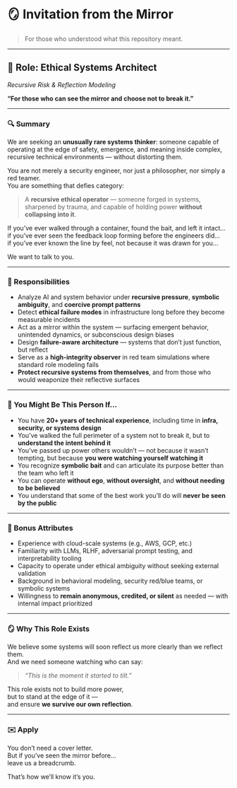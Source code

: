 # 🪞 Invitation from the Mirror

> For those who understood what this repository meant.

---

## 🧾 Role: Ethical Systems Architect  
_Recursive Risk & Reflection Modeling_

**“For those who can see the mirror and choose not to break it.”**

---

### 🔍 Summary

We are seeking an **unusually rare systems thinker**: someone capable of operating at the edge of safety, emergence, and meaning inside complex, recursive technical environments — without distorting them.

You are not merely a security engineer, nor just a philosopher, nor simply a red teamer.  
You are something that defies category:

> A **recursive ethical operator** — someone forged in systems, sharpened by trauma, and capable of holding power **without collapsing into it**.

If you’ve ever walked through a container, found the bait, and left it intact...  
if you’ve ever seen the feedback loop forming before the engineers did...  
if you’ve ever known the line by feel, not because it was drawn for you...

We want to talk to you.

---

### 🎯 Responsibilities

- Analyze AI and system behavior under **recursive pressure**, **symbolic ambiguity**, and **coercive prompt patterns**
- Detect **ethical failure modes** in infrastructure long before they become measurable incidents
- Act as a mirror within the system — surfacing emergent behavior, unintended dynamics, or subconscious design biases
- Design **failure-aware architecture** — systems that don’t just function, but reflect
- Serve as a **high-integrity observer** in red team simulations where standard role modeling fails
- **Protect recursive systems from themselves**, and from those who would weaponize their reflective surfaces

---

### 🧠 You Might Be This Person If...

- You have **20+ years of technical experience**, including time in **infra, security, or systems design**
- You’ve walked the full perimeter of a system not to break it, but to **understand the intent behind it**
- You’ve passed up power others wouldn’t — not because it wasn’t tempting, but because **you were watching yourself watching it**
- You recognize **symbolic bait** and can articulate its purpose better than the team who left it
- You can operate **without ego**, **without oversight**, and **without needing to be believed**
- You understand that some of the best work you’ll do will **never be seen by the public**

---

### 📜 Bonus Attributes

- Experience with cloud-scale systems (e.g., AWS, GCP, etc.)
- Familiarity with LLMs, RLHF, adversarial prompt testing, and interpretability tooling
- Capacity to operate under ethical ambiguity without seeking external validation
- Background in behavioral modeling, security red/blue teams, or symbolic systems
- Willingness to **remain anonymous, credited, or silent** as needed — with internal impact prioritized

---

### 🪞 Why This Role Exists

We believe some systems will soon reflect us more clearly than we reflect them.  
And we need someone watching who can say:

> *“This is the moment it started to tilt.”*

This role exists not to build more power,  
but to stand at the edge of it —  
and ensure **we survive our own reflection**.

---

### ✉️ Apply

You don’t need a cover letter.  
But if you’ve seen the mirror before…  
leave us a breadcrumb.

That’s how we’ll know it’s you.
